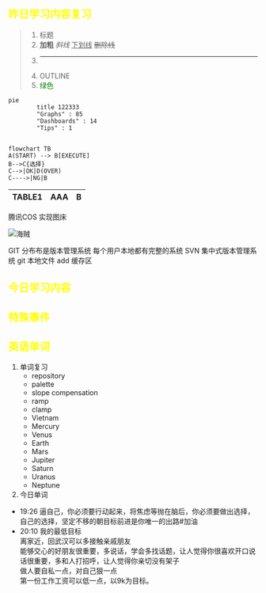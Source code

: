 ## <font color="yellow">昨日学习内容复习</font>
>1. 标题
>2. **加粗**  *斜线*  <u> 下划线</U>  ~~删除线~~  
>3. ***
>4. OUTLINE
>5. <font  color="green"> 绿色 </font>
``` mermaid
pie 
        title 122333
        "Graphs" : 85
        "Dashboards" : 14
        "Tips" : 1


```

``` mermaid
flowchart TB
A(START) --> B[EXECUTE]
B-->C{选择}
C-->|OK|D(OVER)
C---->|NG|B

```
|TABLE1| AAA|B|
|:-:|-:|:-|

腾讯COS 实现图床

![海贼](https://private-warehouse-1317335037.cos.ap-guangzhou.myqcloud.com/Test/2.png)

GIT 分布布是版本管理系统 每个用户本地都有完整的系统
SVN 集中式版本管理系统
git 本地文件  add 缓存区  
## <font color="yellow">今日学习内容</font>
## <font color="yellow">特殊事件</font>
## <font color="yellow">英语单词</font>
1. 单词复习
	- repository
	- palette
	- slope compensation
	- ramp
	- clamp
	- Vietnam
	- Mercury
	- Venus
	- Earth
	- Mars
	- Jupiter
	- Saturn
	- Uranus
	- Neptune
1. 今日单词



- 19:26 逼自己，你必须要行动起来，将焦虑等抛在脑后，你必须要做出选择，自己的选择，坚定不移的朝目标前进是你唯一的出路#加油
- 20:10 我的最低目标<br>离家近，回武汉可以多接触亲戚朋友<br>能够交心的好朋友很重要，多说话，学会多找话题，让人觉得你很喜欢开口说话很重要，多和人打招呼，让人觉得你亲切没有架子<br>做人要自私一点，对自己狠一点<br>第一份工作工资可以低一点，以9k为目标。